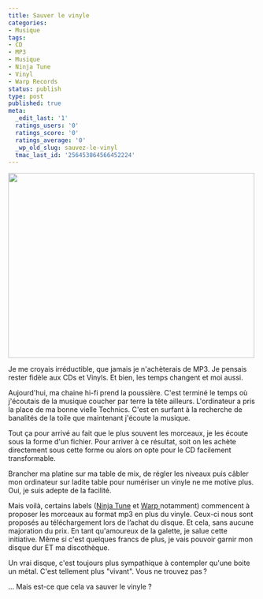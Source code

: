 ```yaml
---
title: Sauver le vinyle
categories:
- Musique
tags:
- CD
- MP3
- Musique
- Ninja Tune
- Vinyl
- Warp Records
status: publish
type: post
published: true
meta:
  _edit_last: '1'
  ratings_users: '0'
  ratings_score: '0'
  ratings_average: '0'
  _wp_old_slug: sauvez-le-vinyl
  tmac_last_id: '256453864566452224'
---
```

<img class="alignnone size-medium wp-image-1564" title="Vinyl Downloads" src="https://dlgjp9x71cipk.cloudfront.net/2010/04/Vinyldownloads-500x375.png" alt="" width="500" height="375" />

Je me croyais irréductible, que jamais je n'achèterais de MP3. Je pensais rester fidèle aux CDs et Vinyls. Et bien, les temps changent et moi aussi.

<!--more-->

Aujourd'hui, ma chaine hi-fi prend la poussière. C'est terminé le temps où j'écoutais de la musique coucher par terre la tête ailleurs. L'ordinateur a pris la place de ma bonne vielle Technics. C'est en surfant à la recherche de banalités de la toile que maintenant j'écoute la musique.

Tout ça pour arrivé au fait que le plus souvent les morceaux, je les écoute sous la forme d'un fichier. Pour arriver à ce résultat, soit on les achète directement sous cette forme ou alors on opte pour le CD facilement transformable.

Brancher ma platine sur ma table de mix, de régler les niveaux puis câbler mon ordinateur sur ladite table pour numériser un vinyle ne me motive plus. Oui, je suis adepte de la facilité.

Mais voilà, certains labels (<a href="http://www.ninjatune.net/">Ninja Tune</a> et <a href="http://us1.campaign-archive.com/?u=6d3df38950bea99903df571ba&amp;id=92e190ea64&amp;e=">Warp </a>notamment) commencent à proposer les morceaux au format mp3 en plus du vinyle. Ceux-ci nous sont proposés au téléchargement lors de l’achat du disque. Et cela, sans aucune majoration du prix. En tant qu'amoureux de la galette, je salue cette initiative. Même si c'est quelques francs de plus, je vais pouvoir garnir mon disque dur ET ma discothèque.

Un vrai disque, c'est toujours plus sympathique à contempler qu'une boite un métal. C'est tellement plus "vivant". Vous ne trouvez pas ?

... Mais est-ce que cela va sauver le vinyle ?
